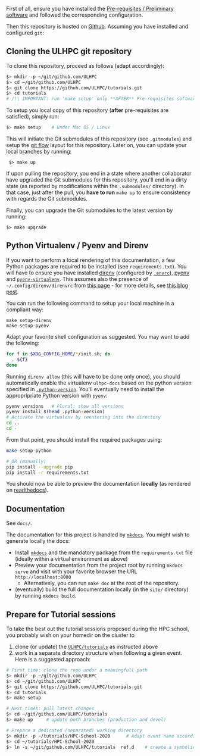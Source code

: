 First of all, ensure you have installed the [Pre-requisites / Preliminary software](preliminaries.md) and followed the corresponding configuration.

Then this repository is hosted on [Github](https://github.com/ULHPC/tutorials).
Assuming you have installed and configured `git`:

## Cloning the ULHPC git repository

To clone this repository, proceed as follows (adapt accordingly):

```bash
$> mkdir -p ~/git/github.com/ULHPC
$> cd ~/git/github.com/ULHPC
$> git clone https://github.com/ULHPC/tutorials.git
$> cd tutorials
# /!\ IMPORTANT: run 'make setup' only **AFTER** Pre-requisites software are installed
```

To setup you local copy of this repository (**after** pre-requisites are satisfied), simply run:

```bash
$> make setup    # Under Mac OS / Linux
```

This will initiate the Git submodules of this repository (see `.gitmodules`) and setup the [git flow](https://www.atlassian.com/git/tutorials/comparing-workflows/gitflow-workflow) layout for this repository. Later on, you can update your local branches by running:

     $> make up

If upon pulling the repository, you end in a state where another collaborator have upgraded the Git submodules for this repository, you'll end in a dirty state (as reported by modifications within the `.submodules/` directory). In that case, just after the pull, you **have to run** `make up` to ensure consistency with regards the Git submodules.

Finally, you can upgrade the Git submodules to the latest version by running:

    $> make upgrade


## Python Virtualenv / Pyenv and Direnv

If you want to perform a local rendering of this documentation, a few Python packages are required to be installed (see `requirements.txt`).
You will have to ensure you have installed [direnv](https://direnv.net/) (configured by [`.envrc`](.envrc)), [pyenv](https://github.com/pyenv/pyenv) and [`pyenv-virtualenv`](https://github.com/pyenv/pyenv-virtualenv). This assumes also the presence of `~/.config/direnv/direnvrc` from [this page](https://github.com/Falkor/dotfiles/blob/master/direnv/direnvrc) - for more details, see [this blog post](https://varrette.gforge.uni.lu/blog/2019/09/10/using-pyenv-virtualenv-direnv/).

You can run the following command to setup your local machine in a compliant way:

```
make setup-direnv
make setup-pyenv
```

Adapt your favorite shell configuration as suggested. You may want to add the following:

``` bash
for f in $XDG_CONFIG_HOME/*/init.sh; do
  . ${f}
done
```

Running `direnv allow` (this will have to be done only once), you should automatically enable the virtualenv `ulhpc-docs` based on the python version specified in [`.python-version`](.python-version). You'll eventually need to install the appropripriate Python version with `pyenv`:

```bash
pyenv versions   # Plural: show all versions
pyenv install $(head .python-version)
# Activate the virtualenv by reentering into the directory
cd ..
cd -
```

From that point, you should install the required packages using:

``` bash
make setup-python

# OR (manually)
pip install --upgrade pip
pip install -r requirements.txt
```

You should now be able to preview the documentation **locally** (as rendered on [readthedocs](https://ulhpc-tutorials.readthedocs.io/)).

## Documentation

See `docs/`.

The documentation for this project is handled by [`mkdocs`](http://www.mkdocs.org/#installation).
You might wish to generate locally the docs:

* Install [`mkdocs`](http://www.mkdocs.org/#installation) and the mandatory package from the `requirements.txt` file (ideally within a virtual environment as above)
* Preview your documentation from the project root by running `mkdocs serve` and visit with your favorite browser the URL `http://localhost:8000`
     - Alternatively, you can run `make doc` at the root of the repository.
* (eventually) build the full documentation locally (in the `site/` directory) by running `mkdocs build`.

## Prepare for Tutorial sessions

To take the best out the tutorial sessions proposed during the HPC school, you probably wish on your homedir on the cluster to

1. clone (or update) the [`ULHPC/tutorials`](https://github.com/ULHPC/tutorials/) as instructed above
2. work in a separate directory structure when following a given event. Here is a suggested approach:

```bash
# First time: clone the repo under a meaningfull path
$> mkdir -p ~/git/github.com/ULHPC
$> cd ~/git/github.com/ULHPC
$> git clone https://github.com/ULHPC/tutorials.git
$> cd tutorials
$> make setup

# Next times: pull latest changes
$> cd ~/git/github.com/ULHPC/tutorials
$> make up     # update both branches (production and devel)

# Prepare a dedicated (separated) working directory
$> mkdir -p ~/tutorials/HPC-School-2020      # Adapt event name accordingly
$> cd ~/tutorials/HPC-School-2020
$> ln -s ~/git/github.com/ULHPC/tutorials  ref.d    # create a symbolic link pointing to the tutorial reference material
```
